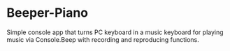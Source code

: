 # Beeper-Piano
Simple console app that turns PC keyboard in a music keyboard for playing music via Console.Beep with recording and reproducing functions.
